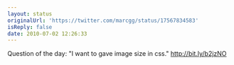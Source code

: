 ```yaml
---
layout: status
originalUrl: 'https://twitter.com/marcgg/status/17567834583'
isReply: false
date: 2010-07-02 12:26:33
---
```


Question of the day: "I want to gave image size in css." http://bit.ly/b2jzNO
